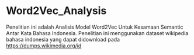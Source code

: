 # Word2Vec_Analysis

Penelitian ini adalah Analisis Model Word2Vec Untuk Kesamaan Semantic Antar Kata Bahasa Indonesia. Penelitian ini menggunakan dataset wikipedia bahasa indonesia yang dapat didownload pada https://dumps.wikimedia.org/id
